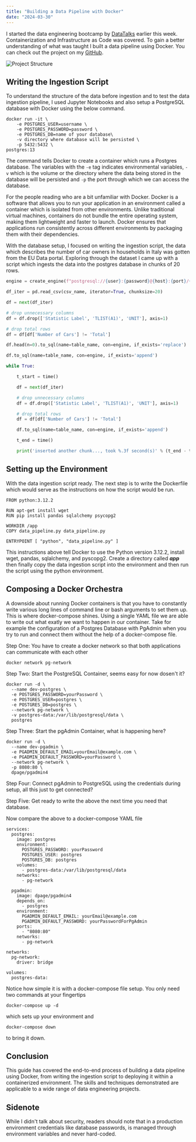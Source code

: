 ```yaml
---
title: "Building a Data Pipeline with Docker"
date: "2024-03-30"
---
```


I started the data engineering bootcamp by [DataTalks](https://datatalks.club/) earlier this week. Containerization and Infrastructure as Code was covered. To gain a better understanding of what was taught I built a data pipeline using Docker. You can check out the project on my [GitHub](https://github.com/KenImade/data-ingestion-pipeline).

![Project Structure](/posts/photos/data-ingestion-plan.png "Project Structure")

## Writing the Ingestion Script
To understand the structure of the data before ingestion and to test the data ingestion pipeline, I used Jupyter Notebooks and also setup a PostgreSQL database with Docker using the below command.

```
docker run -it \
    -e POSTGRES_USER=username \
    -e POSTGRES_PASSWORD=password \
    -e POSTGRES_DB=name of your database\
    -v directory where database will be persisted \
    -p 5432:5432 \
postgres:13
```

The command tells Docker to create a container which runs a Postgres database. The variables with the `-e` tag indicates environmental variables, `-v` which is the volume or the directory where the data being stored in the database will be persisted and `-p` the port through which we can access the database.

For the people reading who are a bit unfamiliar with Docker. Docker is a software that allows you to run your application in an environment called a container which is isolated from other environments. Unlike traditional virtual machines, containers do not bundle the entire operating system, making them lightweight and faster to launch. Docker ensures that applications run consistently across different environments by packaging them with their dependencies.

With the database setup, I focused on writing the ingestion script, the data which describes the number of car owners in households in Italy was gotten from the EU Data portal. Exploring through the dataset I came up with a script which ingests the data into the postgres database in chunks of 20 rows.

```python
engine = create_engine(f"postgresql://{user}:{password}@{host}:{port}/{db}")

df_iter = pd.read_csv(csv_name, iterator=True, chunksize=20)

df = next(df_iter)

# drop unnecessary columns
df = df.drop(['Statistic Label', 'TLIST(A1)', 'UNIT'], axis=1)

# drop total rows
df = df[df['Number of Cars'] != 'Total']

df.head(n=0).to_sql(name=table_name, con=engine, if_exists='replace')

df.to_sql(name=table_name, con=engine, if_exists='append')

while True:

    t_start = time()

    df = next(df_iter)

    # drop unnecessary columns
    df = df.drop(['Statistic Label', 'TLIST(A1)', 'UNIT'], axis=1)

    # drop total rows
    df = df[df['Number of Cars'] != 'Total']

    df.to_sql(name=table_name, con=engine, if_exists='append')

    t_end = time()

    print('inserted another chunk..., took %.3f second(s)' % (t_end - t_start))
```

## Setting up the Environment
With the data ingestion script ready. The next step is to write the Dockerfile which would serve as the instructions on how the script would be run.

```docker
FROM python:3.12.2

RUN apt-get install wget
RUN pip install pandas sqlalchemy psycopg2

WORKDIR /app
COPY data_pipeline.py data_pipeline.py

ENTRYPOINT [ "python", "data_pipeline.py" ]
```
This instructions above tell Docker to use the Python version 3.12.2, install wget, pandas, sqlalchemy, and pyscopg2. Create a directory called ***app*** then finally copy the data ingestion script into the environment and then run the script using the python environment.

## Composing a Docker Orchestra
A downside about running Docker containers is that you have to constantly write various long lines of command line or bash arguments to set them up. This is where docker-compose shines. Using a single YAML file we are able to write out what exatly we want to happen in our container. Take for example the configuration of a Postgres Database with PgAdmin when you try to run and connect them without the help of a docker-compose file.

Step One: You have to create a docker network so that both applications can communicate with each other
```
docker network pg-network
```

Step Two: Start the PostgreSQL Container, seems easy for now dosen't it?
```
docker run -d \
  --name dev-postgres \
  -e POSTGRES_PASSWORD=yourPassword \
  -e POSTGRES_USER=postgres \
  -e POSTGRES_DB=postgres \
  --network pg-network \
  -v postgres-data:/var/lib/postgresql/data \
  postgres
```

Step Three: Start the pgAdmin Container, what is happening here?
```
docker run -d \
  --name dev-pgadmin \
  -e PGADMIN_DEFAULT_EMAIL=yourEmail@example.com \
  -e PGADMIN_DEFAULT_PASSWORD=yourPassword \
  --network pg-network \
  -p 8080:80 \
  dpage/pgadmin4
```

Step Four: Connect pgAdmin to PostgreSQL using the credentials during setup, all this just to get connected?

Step Five: Get ready to write the above the next time you need that database.

Now compare the above to a docker-compose YAML file
```
services:
  postgres:
    image: postgres
    environment:
      POSTGRES_PASSWORD: yourPassword
      POSTGRES_USER: postgres
      POSTGRES_DB: postgres
    volumes:
      - postgres-data:/var/lib/postgresql/data
    networks:
      - pg-network

  pgadmin:
    image: dpage/pgadmin4
    depends_on:
      - postgres
    environment:
      PGADMIN_DEFAULT_EMAIL: yourEmail@example.com
      PGADMIN_DEFAULT_PASSWORD: yourPasswordForPgAdmin
    ports:
      - "8080:80"
    networks:
      - pg-network

networks:
  pg-network:
    driver: bridge

volumes:
  postgres-data:
```
Notice how simple it is with a docker-compose file setup. You only need two commands at your fingertips

```
docker-compose up -d
```
which sets up your environment and

```
docker-compose down
```
to bring it down.

## Conclusion
This guide has covered the end-to-end process of building a data pipeline using Docker, from writing the ingestion script to deploying it within a containerized environment. The skills and techniques demonstrated are applicable to a wide range of data engineering projects.

## Sidenote
While I didn't talk about security, readers should note that in a production environment credentials like database passwords, is managed through environment variables and never hard-coded.